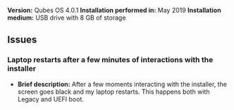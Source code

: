 **Version:** Qubes OS 4.0.1
**Installation performed in:** May 2019
**Installation medium:** USB drive with 8 GB of storage

## Issues

### Laptop restarts after a few minutes of interactions with the installer

- **Brief description:** After a few moments interacting with the installer, the screen goes black and my laptop restarts. This happens both with Legacy and UEFI boot.

